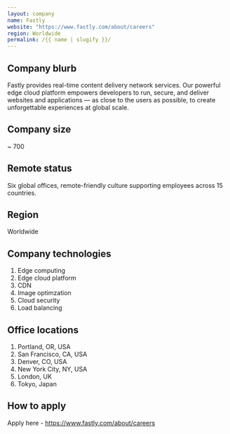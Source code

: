 ```yaml
---
layout: company
name: Fastly
website: "https://www.fastly.com/about/careers"
region: Worldwide
permalink: /{{ name | slugify }}/
---
```


## Company blurb
Fastly provides real-time content delivery network services. 
Our powerful edge cloud platform empowers developers to run, secure, and 
deliver websites and applications — as close to the users as possible, 
to create unforgettable experiences at global scale.

## Company size
~ 700

## Remote status
Six global offices, remote-friendly culture supporting employees across 15 countries.

## Region
Worldwide

## Company technologies
1. Edge computing
2. Edge cloud platform
3. CDN
4. Image optimzation
5. Cloud security
6. Load balancing

## Office locations
1. Portland, OR, USA
2. San Francisco, CA, USA
3. Denver, CO, USA
4. New York City, NY, USA
5. London, UK
6. Tokyo, Japan

## How to apply
Apply here - https://www.fastly.com/about/careers